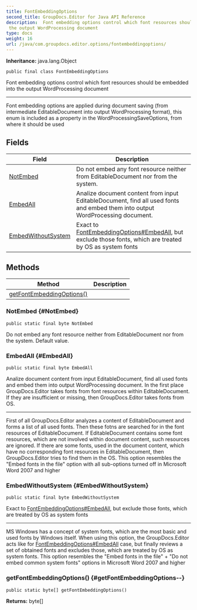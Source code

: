```yaml
---
title: FontEmbeddingOptions
second_title: GroupDocs.Editor for Java API Reference
description:  Font embedding options control which font resources should be embedded into
 the output WordProcessing document
type: docs
weight: 16
url: /java/com.groupdocs.editor.options/fontembeddingoptions/
---
```

**Inheritance:**
java.lang.Object
```
public final class FontEmbeddingOptions
```

Font embedding options control which font resources should be embedded into the output WordProcessing document

--------------------

Font embedding options are applied during document saving (from intermediate EditableDocument into output WordProcessing format), this enum is included as a property in the WordProcessingSaveOptions, from where it should be used
## Fields

| Field | Description |
| --- | --- |
| [NotEmbed](#NotEmbed) | Do not embed any font resource neither from EditableDocument nor from the system. |
| [EmbedAll](#EmbedAll) | Analize document content from input EditableDocument, find all used fonts and embed them into output WordProcessing document. |
| [EmbedWithoutSystem](#EmbedWithoutSystem) | Exact to [FontEmbeddingOptions\#EmbedAll](../../com.groupdocs.editor.options/fontembeddingoptions\#EmbedAll), but exclude those fonts, which are treated by OS as system fonts |
## Methods

| Method | Description |
| --- | --- |
| [getFontEmbeddingOptions()](#getFontEmbeddingOptions--) |  |
### NotEmbed {#NotEmbed}
```
public static final byte NotEmbed
```


Do not embed any font resource neither from EditableDocument nor from the system. Default value.

### EmbedAll {#EmbedAll}
```
public static final byte EmbedAll
```


Analize document content from input EditableDocument, find all used fonts and embed them into output WordProcessing document. In the first place GroupDocs.Editor takes fonts from font resources within EditableDocument. If they are insufficient or missing, then GroupDocs.Editor takes fonts from OS.

--------------------

First of all GroupDocs.Editor analyzes a content of EditableDocument and forms a list of all used fonts. Then these fotns are searched for in the font resources of EditableDocument. If EditableDocument contains some font resources, which are not involved within document content, such resources are ignored. If there are some fonts, used in the document content, which have no corresponding font resources in EditableDocument, then GroupDocs.Editor tries to find them in the OS. This option resembles the "Embed fonts in the file" option with all sub-options turned off in Microsoft Word 2007 and higher

### EmbedWithoutSystem {#EmbedWithoutSystem}
```
public static final byte EmbedWithoutSystem
```


Exact to [FontEmbeddingOptions\#EmbedAll](../../com.groupdocs.editor.options/fontembeddingoptions\#EmbedAll), but exclude those fonts, which are treated by OS as system fonts

--------------------

MS Windows has a concept of system fonts, which are the most basic and used fonts by Windows itself. When using this option, the GroupDocs.Editor acts like for [FontEmbeddingOptions\#EmbedAll](../../com.groupdocs.editor.options/fontembeddingoptions\#EmbedAll) case, but finally reviews a set of obtained fonts and excludes those, which are treated by OS as system fonts. This option resembles the "Embed fonts in the file" + "Do not embed common system fonts" options in Microsoft Word 2007 and higher

### getFontEmbeddingOptions() {#getFontEmbeddingOptions--}
```
public static byte[] getFontEmbeddingOptions()
```




**Returns:**
byte[]
